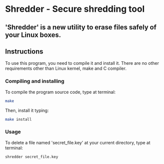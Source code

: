 # Shredder - Secure shredding tool
'Shredder' is a new utility to erase files safely of your Linux boxes.
-----

## Instructions
To use this program, you need to compile it and install it. There are no other requirements other than Linux kernel, make and C compiler.

### Compiling and installing

To compile the program source code, type at terminal:
```bash
make
```

Then, install it typing:
```bash
make install
```

### Usage
To delete a file named 'secret_file.key' at your current directory, type at terminal:
```bash
shredder secret_file.key
```

